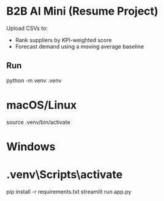 # B2B AI Mini (Resume Project)

Upload CSVs to:
- Rank suppliers by KPI-weighted score
- Forecast demand using a moving average baseline

## Run
python -m venv .venv
# macOS/Linux
source .venv/bin/activate
# Windows
# .venv\Scripts\activate
pip install -r requirements.txt
streamlit run app.py
